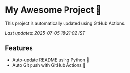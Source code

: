 # My Awesome Project 🚀

This project is automatically updated using GitHub Actions.

_Last updated: 2025-07-05 18:21:02 IST_

## Features
- Auto-update README using Python 🐍
- Auto Git push with GitHub Actions 🤖
